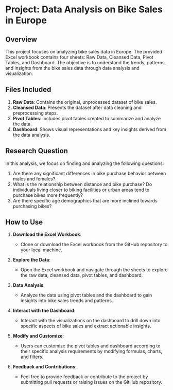 # Project: Data Analysis on Bike Sales in Europe

## Overview
This project focuses on analyzing bike sales data in Europe. The provided Excel workbook contains four sheets: Raw Data, Cleansed Data, Pivot Tables, and Dashboard. 
The objective is to understand the trends, patterns, and insights from the bike sales data through data analysis and visualization.

## Files Included
1. **Raw Data**: Contains the original, unprocessed dataset of bike sales.
2. **Cleansed Data**: Presents the dataset after data cleaning and preprocessing steps.
3. **Pivot Tables**: Includes pivot tables created to summarize and analyze the data.
4. **Dashboard**: Shows visual representations and key insights derived from the data analysis.

## Research Question
In this analysis, we focus on finding and analyzing the following questions:

1. Are there any significant differences in bike purchase behavior between males and females?
2. What is the relationship between distance and bike purchase? Do individuals living closer to biking facilities or urban areas tend to purchase bikes more frequently?
3. Are there specific age demographics that are more inclined towards purchasing bikes?


## How to Use
1. **Download the Excel Workbook**:
   - Clone or download the Excel workbook from the GitHub repository to your local machine.

2. **Explore the Data**:
   - Open the Excel workbook and navigate through the sheets to explore the raw data, cleansed data, pivot tables, and dashboard.

3. **Data Analysis**:
   - Analyze the data using pivot tables and the dashboard to gain insights into bike sales trends and patterns.

4. **Interact with the Dashboard**:
   - Interact with the visualizations on the dashboard to drill down into specific aspects of bike sales and extract actionable insights.

5. **Modify and Customize**:
   - Users can customize the pivot tables and dashboard according to their specific analysis requirements by modifying formulas, charts, and filters.

6. **Feedback and Contributions**:
   - Feel free to provide feedback or contribute to the project by submitting pull requests or raising issues on the GitHub repository.
